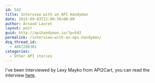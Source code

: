 ```yaml
---
id: 542
title: Interview with an API Handyman
date: 2015-09-03T22:00:56+00:00
author: Arnaud Lauret
layout: post
guid: http://apihandyman.io/?p=542
permalink: /interview-with-an-api-handyman/
dsq_thread_id:
  - 4867286381
categories:
  - Other API stories
---
```

I've been interviewed by Lexy Mayko from API2Cart, you can read the interview [here](https://www.api2cart.com/blog/interview-arnaud-lauret-api-handyman/).